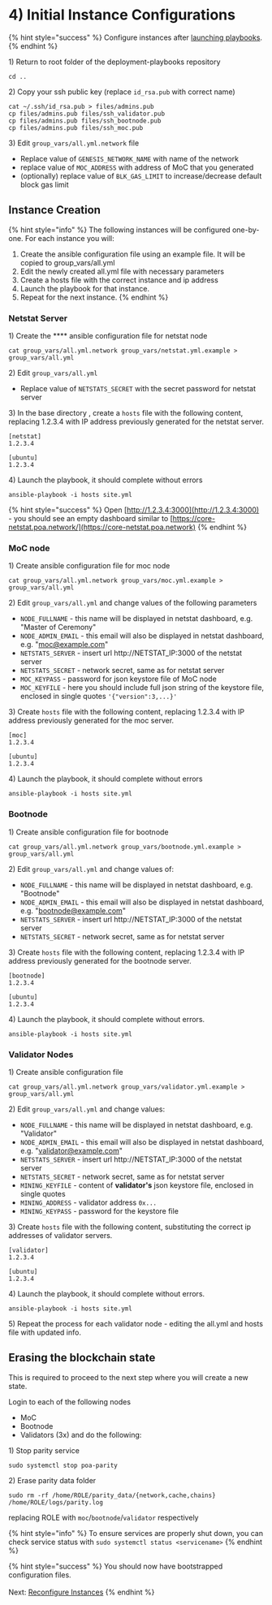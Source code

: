 # 4) Initial Instance Configurations

{% hint style="success" %}
Configure instances after [launching playbooks](3-download-and-configure-playbook.md).
{% endhint %}

1\) Return to root folder of the deployment-playbooks repository

```
cd ..
```

2\) Copy your ssh public key (replace `id_rsa.pub` with correct name)

```
cat ~/.ssh/id_rsa.pub > files/admins.pub
cp files/admins.pub files/ssh_validator.pub
cp files/admins.pub files/ssh_bootnode.pub
cp files/admins.pub files/ssh_moc.pub
```

3\) Edit `group_vars/all.yml.network` file

* Replace value of `GENESIS_NETWORK_NAME` with name of the network
* replace value of `MOC_ADDRESS` with address of MoC that you generated
* (optionally) replace value of `BLK_GAS_LIMIT` to increase/decrease default block gas limit

## **Instance Creation**

{% hint style="info" %}
The following instances will be configured one-by-one. For each instance you will:

1. Create the ansible configuration file using an example file. It will be copied to group\_vars/all.yml
2. Edit the newly created all.yml file with necessary parameters
3. Create a hosts file with the correct instance and ip address
4. Launch the playbook for that instance.
5. Repeat for the next instance.
{% endhint %}

### **Netstat Server**

1\) Create the **** ansible configuration file for netstat node

```
cat group_vars/all.yml.network group_vars/netstat.yml.example > group_vars/all.yml
```

2\) Edit `group_vars/all.yml`

* Replace value of `NETSTATS_SECRET` with the secret password for netstat server

3\) In the base directory , create a `hosts` file with the following content,  replacing 1.2.3.4 with IP address previously generated for the netstat server.

```
[netstat]
1.2.3.4

[ubuntu]
1.2.3.4
```

4\) Launch the playbook, it should complete without errors

```
ansible-playbook -i hosts site.yml
```

{% hint style="success" %}
Open [http://1.2.3.4:3000](http://1.2.3.4:3000) - you should see an empty dashboard similar to [https://core-netstat.poa.network/](https://core-netstat.poa.network)
{% endhint %}

### **MoC node**

1\) Create ansible configuration file for moc node

```
cat group_vars/all.yml.network group_vars/moc.yml.example > group_vars/all.yml
```

2\) Edit `group_vars/all.yml` and change values of the following parameters

* `NODE_FULLNAME` - this name will be displayed in netstat dashboard, e.g. "Master of Ceremony"
* `NODE_ADMIN_EMAIL` - this email will also be displayed in netstat dashboard, e.g. "[moc@example.com](mailto:moc@example.com)"
* `NETSTATS_SERVER` - insert url http://NETSTAT\_IP:3000 of the netstat server
* `NETSTATS_SECRET` - network secret, same as for netstat server
* `MOC_KEYPASS` - password for json keystore file of MoC node
* `MOC_KEYFILE` - here you should include full json string of the keystore file, enclosed in single quotes `'{"version":3,...}'`

3\) Create `hosts` file with the following content, replacing 1.2.3.4 with IP address previously generated for the moc server.

```
[moc]
1.2.3.4

[ubuntu]
1.2.3.4
```

4\) Launch the playbook, it should complete without errors

```
ansible-playbook -i hosts site.yml
```

### **Bootnode**

1\) Create ansible configuration file for bootnode

```
cat group_vars/all.yml.network group_vars/bootnode.yml.example > group_vars/all.yml
```

2\) Edit `group_vars/all.yml` and change values of:

* `NODE_FULLNAME` - this name will be displayed in netstat dashboard, e.g. "Bootnode"
* `NODE_ADMIN_EMAIL` - this email will also be displayed in netstat dashboard, e.g. "[bootnode@example.com](mailto:moc@example.com)"
* `NETSTATS_SERVER` - insert url http://NETSTAT\_IP:3000 of the netstat server
* `NETSTATS_SECRET` - network secret, same as for netstat server

3\) Create `hosts` file with the following content, replacing 1.2.3.4 with IP address previously generated for the bootnode server.

```
[bootnode]
1.2.3.4

[ubuntu]
1.2.3.4
```

4\) Launch the playbook, it should complete without errors.

```
ansible-playbook -i hosts site.yml
```

### Validator Nodes

1\) Create ansible configuration file

```
cat group_vars/all.yml.network group_vars/validator.yml.example > group_vars/all.yml
```

2\) Edit `group_vars/all.yml` and change values:

* `NODE_FULLNAME` - this name will be displayed in netstat dashboard, e.g. "Validator"
* `NODE_ADMIN_EMAIL` - this email will also be displayed in netstat dashboard, e.g. "[validator@example.com](mailto:moc@example.com)"
* `NETSTATS_SERVER` - insert url http://NETSTAT\_IP:3000 of the netstat server
* `NETSTATS_SECRET` - network secret, same as for netstat server
* `MINING_KEYFILE` - content of **validator's** json keystore file, enclosed in single quotes
* `MINING_ADDRESS` - validator address `0x...`
* `MINING_KEYPASS` - password for the keystore file

3\) Create `hosts` file with the following content, substituting the correct ip addresses of validator servers.

```
[validator]
1.2.3.4

[ubuntu]
1.2.3.4
```

4\) Launch the playbook, it should complete without errors.

```
ansible-playbook -i hosts site.yml
```

5\) Repeat the process for each validator node - editing the all.yml and hosts file with updated info.

## **Erasing the blockchain state**

This is required to proceed to the next step where you will create a new state.

Login to each of the following nodes

* MoC
* Bootnode
* Validators (3x) and do the following:

1\) Stop parity service

```
sudo systemctl stop poa-parity
```

2\) Erase parity data folder

```
sudo rm -rf /home/ROLE/parity_data/{network,cache,chains} /home/ROLE/logs/parity.log
```

replacing ROLE with `moc`/`bootnode`/`validator` respectively

{% hint style="info" %}
To ensure services are properly shut down, you can check service status with `sudo systemctl status <servicename>`
{% endhint %}

{% hint style="success" %}
You should now have bootstrapped configuration files.\
\
Next: [Reconfigure Instances](5-reconfigure-instances.md)
{% endhint %}

